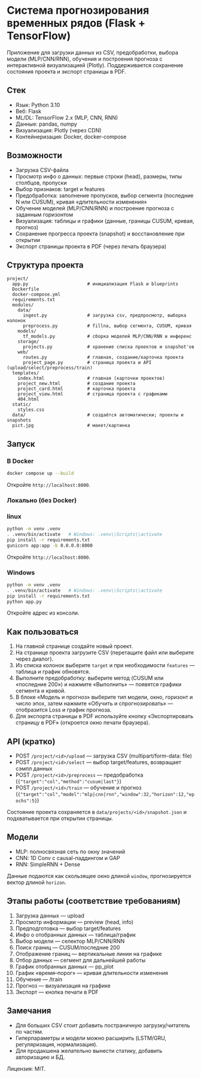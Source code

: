 # Система прогнозирования временных рядов (Flask + TensorFlow)

Приложение для загрузки данных из CSV, предобработки, выбора модели (MLP/CNN/RNN), обучения и построения прогноза с интерактивной визуализацией (Plotly). Поддерживается сохранение состояния проекта и экспорт страницы в PDF.

## Стек
- Язык: Python 3.10
- Веб: Flask
- ML/DL: TensorFlow 2.x (MLP, CNN, RNN)
- Данные: pandas, numpy
- Визуализация: Plotly (через CDN)
- Контейнеризация: Docker, docker-compose

## Возможности
- Загрузка CSV-файла
- Просмотр инфо о данных: первые строки (head), размеры, типы столбцов, пропуски
- Выбор признаков: target и features
- Предобработка: заполнение пропусков, выбор сегмента (последние N или CUSUM), кривая «длительности изменения»
- Обучение моделей (MLP/CNN/RNN) и построение прогноза с заданным горизонтом
- Визуализация: таблицы и графики (данные, границы CUSUM, кривая, прогноз)
- Сохранение прогресса проекта (snapshot) и восстановление при открытии
- Экспорт страницы проекта в PDF (через печать браузера)

## Структура проекта
```
project/
  app.py                      # инициализация Flask и blueprints
  Dockerfile
  docker-compose.yml
  requirements.txt
  modules/
    data/
      ingest.py               # загрузка csv, предпросмотр, выборка колонок
      preprocess.py           # fillna, выбор сегмента, CUSUM, кривая
    models/
      tf_models.py            # сборка моделей MLP/CNN/RNN и инференс
    storage/
      projects.py             # хранение списка проектов и snapshot'ов
    web/
      routes.py               # главная, создание/карточка проекта
      project_page.py         # страница проекта и API (upload/select/preprocess/train)
  templates/
    index.html                # главная (карточки проектов)
    project_new.html          # создание проекта
    project_card.html         # карточка проекта
    project_view.html         # страница проекта с графиками
    404.html
  static/
    styles.css
  data/                       # создаётся автоматически; проекты и snapshots
  pict.jpg                    # макет/картинка
```

## Запуск
### В Docker
```bash
docker compose up --build
```
Откройте `http://localhost:8000`.

### Локально (без Docker)
### linux
```bash
python -m venv .venv
. .venv/bin/activate   # Windows: .venv\\Scripts\\activate
pip install -r requirements.txt
gunicorn app:app -b 0.0.0.0:8000
```
Откройте `http://localhost:8000`.
### Windows
```bash
python -m venv .venv
. .venv/bin/activate   # Windows: .venv\\Scripts\\activate
pip install -r requirements.txt
python app.py
```
Откройте адрес из консоли.
## Как пользоваться
1. На главной странице создайте новый проект.
2. На странице проекта загрузите CSV (перетащите файл или выберите через диалог).
3. Из списка колонок выберите `target` и при необходимости `features` — таблица и график обновятся.
4. Выполните предобработку: выберите метод (CUSUM или «последние 200») и нажмите «Выполнить» — появятся графики сегмента и кривой.
5. В блоке «Модель и прогноз» выберите тип модели, окно, горизонт и число эпох, затем нажмите «Обучить и спрогнозировать» — отобразится Loss и график прогноза.
6. Для экспорта страницы в PDF используйте кнопку «Экспортировать страницу в PDF» (откроется окно печати браузера).

## API (кратко)
- POST `/project/<id>/upload` — загрузка CSV (multipart/form-data: file)
- POST `/project/<id>/select` — выбор target/features, возвращает сэмпл данных
- POST `/project/<id>/preprocess` — предобработка (`{"target":"col","method":"cusum|last"}`)
- POST `/project/<id>/train` — обучение и прогноз (`{"target":"col","model":"mlp|cnn|rnn","window":32,"horizon":12,"epochs":5}`)

Состояние проекта сохраняется в `data/projects/<id>/snapshot.json` и подхватывается при открытии страницы.

## Модели
- MLP: полносвязная сеть по окну значений
- CNN: 1D Conv с causal-паддингом и GAP
- RNN: SimpleRNN + Dense

Данные подаются как скользящее окно длиной `window`, прогнозируется вектор длиной `horizon`.

## Этапы работы (соответствие требованиям)
1) Загрузка данных — upload
2) Просмотр информации — preview (head, info)
3) Предподготовка — выбор target/features
4) Инфо о отобранных данных — таблица/график
5) Выбор модели — селектор MLP/CNN/RNN
6) Поиск границ — CUSUM/последние 200
7) Отображение границ — вертикальные линии на графике
8) Отбор данных — сегмент для дальнейшей работы
9) График отобранных данных — pp_plot
10) График «время–порог» — кривая длительности изменения
11) Обучение — /train
12) Прогноз — визуализация на графике
13) Экспорт — кнопка печати в PDF

## Замечания
- Для больших CSV стоит добавить постраничную загрузку/читатель по частям.
- Гиперпараметры и модели можно расширить (LSTM/GRU, регуляризация, нормализация).
- Для продакшена желательно вынести статику, добавить авторизацию и БД.

Лицензия: MIT.
